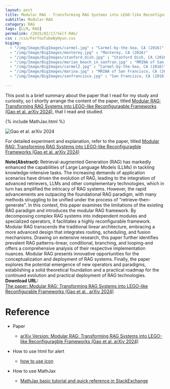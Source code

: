 ```yaml
---
layout: post
title: Modular RAG - Transforming RAG Systems into LEGO-like Reconfigurable Frameworks
subtitle: Modular-RAG
category: RAG
tags: [LLM, RAG]
permalink: /2025/02/17/Self-RAG/
css : /css/ForYouTubeByHyun.css
bigimg: 
  - "/img/Image/BigImages/carmel.jpg" : "Carmel-by-the-Sea, CA (2016)"
  - "/img/Image/BigImages/monterey.jpg" : "Monterey, CA (2016)"
  - "/img/Image/BigImages/stanford_dish.jpg" : "Stanford Dish, CA (2016)"
  - "/img/Image/BigImages/marian_beach_in_sanfran.jpg" : "MRINA of San Francisco, CA (2016)"
  - "/img/Image/BigImages/carmel2.jpg" : "Carmel-by-the-Sea, CA (2016)"
  - "/img/Image/BigImages/marina.jpg" : "MRINA of San Francisco, CA (2016)"
  - "/img/Image/BigImages/sanfrancisco.jpg" : "San Francisco, CA (2016)"
  
---
```


This post is a brief summary about the paper that I read for my study and curiosity, so I shortly arrange the content of the paper, titled [Modular RAG: Transforming RAG Systems into LEGO-like Reconfiguragble Frameworks (Gao et al. arXiv 2024)](https://arxiv.org/abs/2407.21059), that I read and studied. 

{% include MathJax.html %}


![Gao et al. arXiv 2024]()


For detailed experiment and explanation, refer to the paper, titled [Modular RAG: Transforming RAG Systems into LEGO-like Reconfiguragble Frameworks (Gao et al. arXiv 2024)](https://arxiv.org/abs/2407.21059)

<div class="alert alert-info" role="alert"><i class="fa fa-info-circle"></i> <b>Note(Abstract): </b>
Retrieval-augmented Generation (RAG) has markedly enhanced the capabilities of Large Language Models (LLMs) in tackling knowledge-intensive tasks. The increasing demands of application scenarios have driven the evolution of RAG, leading to the integration of advanced retrievers, LLMs and other complementary technologies, which in turn has amplified the intricacy of RAG systems. However, the rapid advancements are outpacing the foundational RAG paradigm, with many methods struggling to be unified under the process of "retrieve-then-generate". In this context, this paper examines the limitations of the existing RAG paradigm and introduces the modular RAG framework. By decomposing complex RAG systems into independent modules and specialized operators, it facilitates a highly reconfigurable framework. Modular RAG transcends the traditional linear architecture, embracing a more advanced design that integrates routing, scheduling, and fusion mechanisms. Drawing on extensive research, this paper further identifies prevalent RAG patterns-linear, conditional, branching, and looping-and offers a comprehensive analysis of their respective implementation nuances. Modular RAG presents innovative opportunities for the conceptualization and deployment of RAG systems. Finally, the paper explores the potential emergence of new operators and paradigms, establishing a solid theoretical foundation and a practical roadmap for the continued evolution and practical deployment of RAG technologies.
</div>

<div class="alert alert-success" role="alert"><i class="fa fa-paperclip fa-lg"></i> <b>Download URL: </b><br>
  <a href="https://arxiv.org/abs/2407.21059">The paper: Modular RAG: Transforming RAG Systems into LEGO-like Reconfigurable Frameworks (Gao et al., arXiv 2024)</a></div>

# Reference 

- Paper 
  - [arXiv Version: Modular RAG: Transforming RAG Systems into LEGO-like Reconfiguragble Frameworks (Gao et al. arXiv 2024)](https://arxiv.org/abs/2407.21059)
  
- How to use html for alert
  - [how to use icon](http://idratherbewriting.com/documentation-theme-jekyll/mydoc_icons.html)
 
- How to use MathJax 
  - [MathJax basic tutorial and quick reference in StackExchange](https://math.meta.stackexchange.com/questions/5020/mathjax-basic-tutorial-and-quick-reference)

